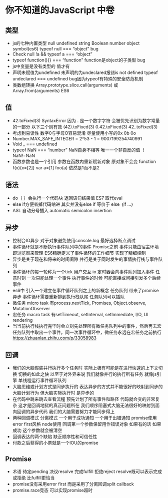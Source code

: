 # 你不知道的JavaScript 中卷

## 类型

* js的七种内置类型 null undefined string Boolean number object symbol(es6) typeof null === “object” bug
* Check null !a && typeof a === “object”
* typeof function(){} === “function” function是object的子类型 bug
* js中变量是没有类型的 值才有
* 声明未赋值为undefined 未声明的为undeclared报错is not defined typeof undeclared === undefined bug因为typeof有特殊的安全防范机制
* 类数组转换 Array.prototype.slice.call(arguments) 或 Array.from(arguments) ES6

## 值

* 42.toFixed(3) SyntaxError 因为 . 是一个数字字符 会被优先识别为数字常量的一部分 以下三个则有效 (42).toFixed(3) 0.42.toFixed(3) 42..toFixed(3)
* 考虑到易读性 数字0与字母O容易混淆 尽量使用小写的0x 0b 0o
* Number.MAX_SAFE_INTEGER = 2^53 - 1 = 9007199254740991
* Void _  === undefined
* typeof NaN === “number” NaN自身不相等 唯一一个非自反的值 ！NaN!=NaN
* 函数参数也是一个引用 参数在函数内重新赋新对象 原对象不会变 function f(x){x=[2]} var a=[1] foo(a) 依然是1而不是2

## 语法

* do｛ ｝会执行一个代码块 返回语句结果值 ES7 取代eval
* else if方便省掉代码缩进 其实并没有else if 等价于 else ｛if …｝
* ASL 自动分号插入 automatic semicolon insertion

## 异步

* 控制台IO异步 对于对象避免使用console.log 最好选择断点调试
* 事件循环就是不断执行事件队列中的事件 Promise之前 事件只能由宿主环境即浏览器来管理 ES6精确定义了事件循环的工作细节 实现了精细控制
* 异步是关于现在和将来的时间间隙 并行是关于同时发生的事情执行栈与事件队列
* 事件循环的每一轮称为一个tick 用户交互 io 定时器会向事件队列加入事件 任意时刻 一次只能处理一个事件 执行事件的时候 可能直接或间接引发多个后续事件
* es6中 引入一个建立在事件循环队列之上的新概念 任务队列 带来了promise异步 事件循环需要重新排到执行栈队尾 任务队列可以插队
* 微任务 micro task 有process.nextTick, Promises, Object.observe, MutationObserver
* 宏任务 macro task 有setTimeout, setInterval, setImmediate, I/O, UI rendering
* 当当前执行栈执行完毕时会立刻先处理所有微任务队列中的事件，然后再去宏任务队列中取出一个事件。同一次事件循环中，微任务永远在宏任务之前执行<https://zhuanlan.zhihu.com/p/33058983>

## 回调

* 我们的大脑假装并行执行多个任务时 实际上极有可能是在进行快速的上下文切换 切换的如此之快 以至于对外界来说 我们就像并行的执行所有任务 就像js引擎 单线程运行事件循环队列
* 大脑思维或计划方式是同步执行的 表达异步的方式并不能很好的映射到同步的大脑计划行为 但大脑实际执行时 是异步的
* 在代码中跳来跳去查看流程 预先计划了所有事件和路径 代码就会变的非常复杂 这才是回调地狱的真正问题所在 我们顺序阻塞式大脑无法很好的映射到面向回调的异步代码 我们的大脑需要努力才能同步得上
* 两种回调模式 分离模式 一个用于成功通知 一个用于出错通知 promise使用 error first风格 node使用 回调第一个参数保留用作错误对象 如果有的话 如果成功 这个参数就会被清空
* 回调表达的两个缺陷 缺乏顺序性和可信任性
* 付款之后获得的小票就是一个IOU的promise

## Promise

* 术语 待定pending 决议resolve 完成fulfill 拒绝reject resolve既可以表示完成或拒绝 比fulfill更恰当
* promise没有采用error first 而是采用了分离回调split callback
* promise.race竞态 可以实现promise超时